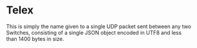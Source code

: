 Telex
=====

This is simply the name given to a single UDP packet sent between any two Switches, consisting of a single JSON object encoded in UTF8 and less than 1400 bytes in size.